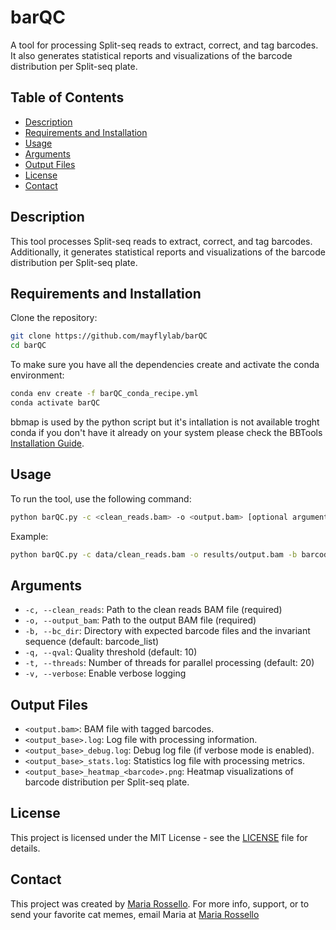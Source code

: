 # barQC

A tool for processing Split-seq reads to extract, correct, and tag barcodes. It also generates statistical reports and visualizations of the barcode distribution per Split-seq plate.

## Table of Contents

- [Description](#description)
- [Requirements and Installation](#requirements-and-installation)
- [Usage](#usage)
- [Arguments](#arguments)
- [Output Files](#output-files)
- [License](#license)
- [Contact](#contact)

## Description

This tool processes Split-seq reads to extract, correct, and tag barcodes. Additionally, it generates statistical reports and visualizations of the barcode distribution per Split-seq plate.

## Requirements and Installation

Clone the repository:

```sh
git clone https://github.com/mayflylab/barQC
cd barQC
```

To make sure you have all the dependencies create and activate the conda environment:

```sh
conda env create -f barQC_conda_recipe.yml
conda activate barQC
```

bbmap is used by the python script but it's intallation is not available troght conda if you don't have it already on your system please check the BBTools [Installation Guide](https://jgi.doe.gov/data-and-tools/software-tools/bbtools/bb-tools-user-guide/installation-guide/).

## Usage

To run the tool, use the following command:

```sh
python barQC.py -c <clean_reads.bam> -o <output.bam> [optional arguments]
```

Example:

```sh
python barQC.py -c data/clean_reads.bam -o results/output.bam -b barcode_list -q 20 -t 10 -v
```

## Arguments

- `-c, --clean_reads`: Path to the clean reads BAM file (required)
- `-o, --output_bam`: Path to the output BAM file (required)
- `-b, --bc_dir`: Directory with expected barcode files and the invariant sequence (default: barcode_list)
- `-q, --qval`: Quality threshold (default: 10)
- `-t, --threads`: Number of threads for parallel processing (default: 20)
- `-v, --verbose`: Enable verbose logging

## Output Files

- `<output.bam>`: BAM file with tagged barcodes.
- `<output_base>.log`: Log file with processing information.
- `<output_base>_debug.log`: Debug log file (if verbose mode is enabled).
- `<output_base>_stats.log`: Statistics log file with processing metrics.
- `<output_base>_heatmap_<barcode>.png`: Heatmap visualizations of barcode distribution per Split-seq plate.

## License

This project is licensed under the MIT License - see the [LICENSE](LICENSE) file for details.

## Contact

This project was created by [Maria Rossello](https://github.com/m-rossello).
For more info, support, or to send your favorite cat memes, email Maria at [Maria Rossello](mailto:mariarossello@ub.edu)
